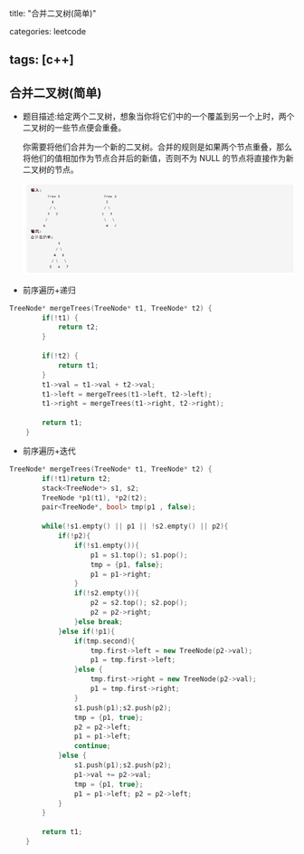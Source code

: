 title: "合并二叉树(简单)"

categories: leetcode

tags: [c++]
---
## 合并二叉树(简单)

* 题目描述:给定两个二叉树，想象当你将它们中的一个覆盖到另一个上时，两个二叉树的一些节点便会重叠。

  你需要将他们合并为一个新的二叉树。合并的规则是如果两个节点重叠，那么将他们的值相加作为节点合并后的新值，否则不为 NULL 的节点将直接作为新二叉树的节点。

  ![1600830004885](.\images\1600830004885.png)

* 前序遍历+递归

~~~c++
TreeNode* mergeTrees(TreeNode* t1, TreeNode* t2) {
        if(!t1) {
            return t2;
        }

        if(!t2) {
            return t1;
        }
        t1->val = t1->val + t2->val;
        t1->left = mergeTrees(t1->left, t2->left);
        t1->right = mergeTrees(t1->right, t2->right);

        return t1;
    }
~~~

* 前序遍历+迭代

~~~c++
TreeNode* mergeTrees(TreeNode* t1, TreeNode* t2) {
        if(!t1)return t2;
        stack<TreeNode*> s1, s2;
        TreeNode *p1(t1), *p2(t2);
        pair<TreeNode*, bool> tmp(p1 , false);

        while(!s1.empty() || p1 || !s2.empty() || p2){
            if(!p2){
                if(!s1.empty()){
                    p1 = s1.top(); s1.pop();
                    tmp = {p1, false};
                    p1 = p1->right;
                }
                if(!s2.empty()){
                    p2 = s2.top(); s2.pop();
                    p2 = p2->right;
                }else break;
            }else if(!p1){
                if(tmp.second){
                    tmp.first->left = new TreeNode(p2->val);
                    p1 = tmp.first->left;
                }else {
                    tmp.first->right = new TreeNode(p2->val);
                    p1 = tmp.first->right;
                }
                s1.push(p1);s2.push(p2);
                tmp = {p1, true};
                p2 = p2->left;
                p1 = p1->left;
                continue;
            }else {
                s1.push(p1);s2.push(p2);
                p1->val += p2->val;
                tmp = {p1, true};
                p1 = p1->left; p2 = p2->left;
            }
        }

        return t1;
    }
~~~

